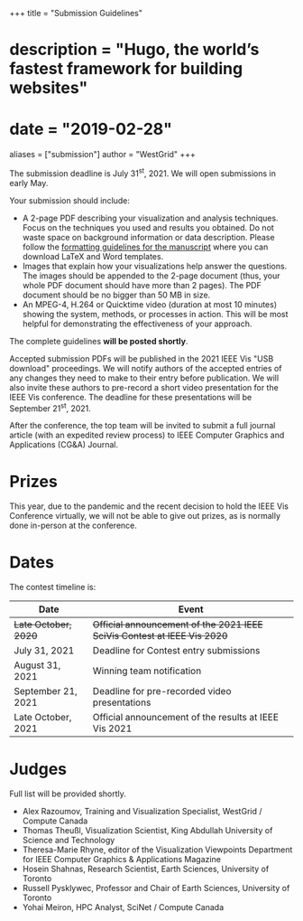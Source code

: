 +++
title = "Submission Guidelines"
# description = "Hugo, the world’s fastest framework for building websites"
# date = "2019-02-28"
aliases = ["submission"]
author = "WestGrid"
+++

<!-- We will post the submission guidelines in May 2021, as we get closer to July-31 submission deadline. -->


The submission deadline is July 31<sup>st</sup>, 2021. We will open submissions in early May.

Your submission should include:
- A 2-page PDF describing your visualization and analysis techniques. Focus on the techniques you used and results you
  obtained. Do not waste space on background information or data description. Please follow the
  [formatting guidelines for the manuscript](https://kaust-vislab.github.io/SciVis2020/submission.html) where you can
  download LaTeX and Word templates.
- Images that explain how your visualizations help answer the questions. The images should be appended to the 2-page
  document (thus, your whole PDF document should have more than 2 pages). The PDF document should be no bigger than 50
  MB in size.
- An MPEG-4, H.264 or Quicktime video (duration at most 10 minutes) showing the system, methods, or processes in
  action. This will be most helpful for demonstrating the effectiveness of your approach.

The complete guidelines **will be posted shortly**.

<!-- To submit: -->
<!-- - Visit https://new.precisionconference.com -->
<!-- - Sign in or create an account -->
<!-- - Read and accept the privacy policy and terms and conditions -->
<!-- - Once the account is created, go to the submit tab and choose the following: -->
<!-- *** provide a screenshot *** -->
<!-- - Edit the submission with your data and record the changes -->

<!-- The review process will be single or double blind, we leave it to the discretion of the authors whether they want to -->
<!-- disclose their identity in their submissions. -->




Accepted submission PDFs will be published in the 2021 IEEE Vis "USB download" proceedings. We will notify authors of
the accepted entries of any changes they need to make to their entry before publication. We will also invite these
authors to pre-record a short video presentation for the IEEE Vis conference. The deadline for these presentations will
be September 21<sup>st</sup>, 2021.

After the conference, the top team will be invited to submit a full journal article (with an expedited review process)
to IEEE Computer Graphics and Applications (CG&A) Journal.





# Prizes

This year, due to the pandemic and the recent decision to hold the IEEE Vis Conference virtually, we will not be able to
give out prizes, as is normally done in-person at the conference.




<!-- Compute Canada's previous *Visualize This!* prizes included 4K monitors and SSD drives. -->
<!-- Normally providing prizes to the winning team(s) -- one prize per team.  -->
<!-- All accepted submissions, subject to review, will be featured in the conference USB stick. -->
<!-- A poster at the conference for the winning entry. Depending on availability, other teams may be invited to submit a poster. -->






# Dates

<!-- We will be following the process of the last years. There might be slight changes but the plan is this: -->

The contest timeline is:

| Date | Event |
| -- | -- |
| ~~Late October, 2020~~ | ~~Official announcement of the 2021 IEEE SciVis Contest at IEEE Vis 2020~~ |
| July 31, 2021 | Deadline for Contest entry submissions|
| August 31, 2021 | Winning team notification |
| September 21, 2021 | Deadline for pre-recorded video presentations |
| Late October, 2021 | Official announcement of the results at IEEE Vis 2021 |

<!-- - September 21, 2021 - Deadline for pre-recorded video presentations. -->





# Judges

<!-- Describe the jury and the review process. A typical jury consists of 6 reviewers: three domain scientists and three -->
<!-- people from vis (including AR). -->

Full list will be provided shortly.

- Alex Razoumov, Training and Visualization Specialist, WestGrid / Compute Canada
- Thomas Theußl, Visualization Scientist, King Abdullah University of Science and Technology
- Theresa-Marie Rhyne, editor of the Visualization Viewpoints Department for IEEE Computer Graphics & Applications
  Magazine <!-- , Associate Editor of IEEE Computing Now -->
- Hosein Shahnas, Research Scientist, Earth Sciences, University of Toronto
- Russell Pysklywec, Professor and Chair of Earth Sciences, University of Toronto
- Yohai Meiron, HPC Analyst, SciNet / Compute Canada



<!-- - Weiguang, HPC Analyst, SHARCNET / Compute Canada -->
<!-- - how about Marcelo? -->
<!-- some judges from https://kaust-vislab.github.io/SciVis2020/submission.html -->
<!-- - Farhad Baratchi from ACEnet: Let me know if you need help with the contest ... always up for helping. -->




<!-- VIS 2021 SciVis Contest CHAIRS -->
<!-- Alex Razoumov, WestGrid -->
<!-- Madhu Srinivasan, HP -->


<!-- 2020 panel: -->
<!-- - Guoning Chen. Associate Professor, University of Houston. -->
<!-- - Ibrahim Hoteit, Associate Professor, King Abdullah University of Science and Technology. -->
<!-- - Shehzad Afzal, Postdoctoral Fellow, King Abdullah University of Science and Technology. -->
<!-- - Aneesh C. Subramanian, Assistant Professor, University of California, San Diego. -->
<!-- - Bruce Cornuelle, Director of the Physical Oceanography Research Division, University of California, San Diego. -->

